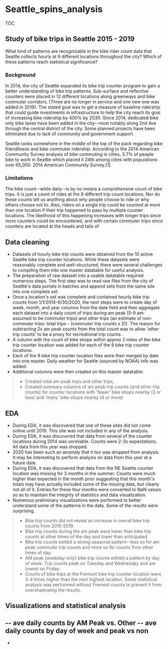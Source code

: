 # Seattle_spins_analysis

TOC

## Study of bike trips in Seattle 2015 - 2019
What kind of patterns are recognizable in the bike rider count data that Seattle collects hourly at 9 different locations throughout the city? Which of these patterns reach statistical significance?

### Background
In 2014, the city of Seattle expanded its bike trip counter program to gain a better understanding of bike trip patterns. Sub-surface and reflective counters were placed in 12 different locations along greenways and bike commuter corridors. (Three are no longer in service and one new one was added in 2019). The stated goal was to get a measure of baseline ridership that could guide investments in infrastructure to help the city reach its goal of increasing bike ridership by 400% by 2030. Since 2014, dedicated bike only bike lanes have been added in the city--most notably along 2nd Ave through the central district of the city. Some planned projects have been eliminated due to lack of community and government support. 

Seattle ranks somewhere in the middle of the top of the pack regarding bike friendliness and bike commuter ridership. According to the 2014 American Community Survey analysis of bike commuting in cities, 3.7% of people bike to work in Seattle which placed it 24th among cities with populations over 65,000. 2014 American Community Survey.[1] 

### Limitations
The bike count--while daily--is by no means a comprehensive count of bike trips. It is just a count of rides at the 9 different trip count locations. Nor do these counts tell us anything about why people choose to ride or why others choose not to. Also, riders on a single trip could be counted at more than one location if their trip happened to pass by multiple counter locations. The likelihood of this happening increases with longer trips since more counters could be encountered, and with certain commuter trips since counters are located at the heads and tails of 

## Data cleaning
- Datasets of hourly bike trip counts were obtained from the 10 active Seattle bike trip counter locations. While these datasets were reasonably complete and well-structured, there were several challenges to compiling them into one master datatable for useful analysis.
- The preparation of raw dataset into a usable datatable required numerous steps. The first step was to read raw files from the city of Seattle's data portals in batches and append sets from the same site into one complete set. 
- Once a location's set was complete and contained hourly bike trip counts from 1/1/2014-6/30/2020, the next steps were to create day of week, month, and year columns from the date field and then aggregate each dataset into a daily count of trips during am peak (5-9 am: assumed to be commuter trips) and other trips (an estimate of non-commuter trips: total trips - (commuter trip counts x 2)). The reason for subtracting 2x am peak counts from the total count was to allow 'other trip counts' to be a proxy for recreational trip counts. 
- A column with the count of bike shops within approx 2 miles of the bike trip counter location was added for each of the 9 bike trip counter locations.
- Each of the 9 bike trip counter location files were then merged by date into one master. Daily weather for Seattle (sourced by NOAA) info was added.
- Additional columns were then created on this master datatable:
> - Created total am peak trips and other trips, 
> - Created summary columns of am peak trip counts (and other trip counts) for counter locations with 'fewer' bike shops nearby (3 or less) and 'many' bike shops nearby (4 or more)
## EDA
- During EDA, it was discovered that one of these sites did not come online until 2019. This site was not included in any of the analysis. 
- During EDA, it was discovered that data from several of the counter locations during 2014 was unreliable. Counts were 2-3x expectations. All data from this year was dropped.
- 2020 has been such an anomaly that it too was dropped from analysis. It may be interesting to perform analysis on data from this year at a future date.
- During EDA, it was discovered that data from the NE Seattle counter location was missing for 3 months in the summer. Counts were much higher than expected in the month prior suggesting that this month's totals may have actually included some of the missing data, but clearly not all of it. Entries for these four months were converted to NaN values so as to maintain the integrity of statistics and data visualization.
- Numerous preliminary visualizations were performed to better understand some of the patterns in the data. Some of the results were surprising.
> - Bike trip counts did not reveal an increase in overall bike trip counts from 2015-2019.
> - Bike trip counts during the am peak were lower than bike trip counts at other times of the day and lower than anticipated.
> - Bike trip counts exhibit a strong seasonal pattern--less so for am peak commuter trip counts and more so for counts from other times of day.
> - AM peak (weekday only) bike trip counts exhibit a pattern by day of week. Trip counts peak on Tuesday and Wednesday and are lowest on Friday.
> - Counts of bike trips at the Fremont bike trip counter location were 3-4 times higher than the next highest location. Some statistical analysis was performed without Fremont counts to prevent it from overshadowing the results.

## Visualizations and statistical analysis
-- ave daily counts by AM Peak vs. Other
-- ave daily counts by day of week and peak vs non
-
-
